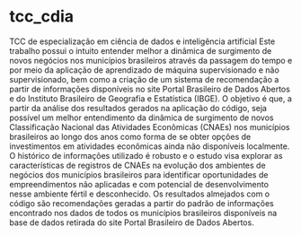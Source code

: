 # tcc_cdia
TCC de especialização em ciência de dados e inteligência artificial
Este trabalho possui o intuito entender melhor a dinâmica de surgimento de novos negócios nos municípios brasileiros através da passagem do tempo e por meio da aplicação de aprendizado de máquina supervisionado e não supervisionado, bem como a criação de um sistema de recomendação a partir de informações disponíveis no site Portal Brasileiro de Dados Abertos e do Instituto Brasileiro de Geografia e Estatística (IBGE).
O objetivo é que, a partir da análise dos resultados gerados na aplicação do código, seja possível um melhor entendimento da dinâmica de surgimento de novos Classificação Nacional das Atividades Econômicas (CNAEs) nos municípios brasileiros ao longo dos anos como forma de se obter opções de investimentos em atividades econômicas ainda não disponíveis localmente. O histórico de informações utilizado é robusto e o estudo visa explorar as características de registros de CNAEs na evolução dos ambientes de negócios dos municípios brasileiros para identificar oportunidades de empreendimentos não aplicadas e com potencial de desenvolvimento nesse ambiente fértil e desconhecido. Os resultados almejados com o código são recomendações geradas a partir do padrão de informações encontrado nos dados de todos os municípios brasileiros disponíveis na base de dados retirada do site Portal Brasileiro de Dados Abertos. 
